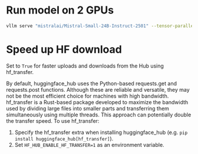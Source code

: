 # Run model on 2 GPUs
```bash
vllm serve "mistralai/Mistral-Small-24B-Instruct-2501" --tensor-parallel-size 2 --host 0.0.0.0 --port 8000
```

# Speed up HF download
Set to `True` for faster uploads and downloads from the Hub using hf_transfer.

By default, huggingface_hub uses the Python-based requests.get and requests.post functions. Although these are reliable and versatile, they may not be the most efficient choice for machines with high bandwidth. hf_transfer is a Rust-based package developed to maximize the bandwidth used by dividing large files into smaller parts and transferring them simultaneously using multiple threads. This approach can potentially double the transfer speed. To use hf_transfer:

1. Specify the hf_transfer extra when installing huggingface_hub (e.g. `pip install huggingface_hub[hf_transfer]`).
2. Set `HF_HUB_ENABLE_HF_TRANSFER=1` as an environment variable.
